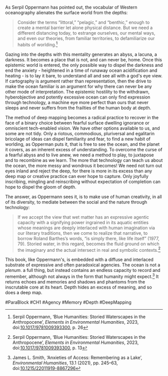 As Serpil Oppermann has pointed out, the vocabular of Western oceanography alienates the surface world from the depths:

> Consider the terms “littoral,” “pelagic,” and “benthic,” enough to create a mental barrier let alone physical distance. But we need a different distancing today, to estrange ourselves, our mental ways, and even our theories, from familiar territories, to defamiliarize our habits of worlding.[^1] 

Gazing into the depths with this mentality generates an abyss, a lacuna, a darkness. It becomes a place that is not, and can never be, home. Once this epistemic world is entered, the only possible way to dispel the darkness and end the anxiety - heightened in a time of runaway ocean acidification and heating - is to lay it bare, to understand all and see all with a god's eye view. If cartography is argument rather than representation, then the drive to make the ocean familiar is an argument for why there can never be any other mode of interpretation. The epistemic hostility to the withdrawn, hyberobjective and potently excessive ocean can only find expression through technology, a machine eye more perfect than ours that never sleeps and never suffers from the frailties of the human body at depth. 

The method of deep mapping becomes a radical practice to recover in the face of a binary choice between fearful surface dwelling ignorance or omniscient tech-enabled vision. We have other options available to us, and some are not tidy. Only a riotous, commodious, pluriversal and egalitarin bricolage of ideas can dispel familiarity and fear, to find a new habit of worlding, as Opperman puts it, that is free to see the ocean, and the planet it covers, as an inherent excess of understanding. To overcome the curse of a fearful abyss and to live anew, we need a method to play, to juxtapose and to recombine as we learn. The more that technology can teach us about the ocean, the more messy and wondrous it becomes! We need not turn out eyes inland and reject the deep, for there is more in its excess than any deep map or creative practice can ever hope to capture. Only joyfully inscribing, mingling and reinscribing without expectation of completion can hope to dispel the gloom of depth.

The answer, as Oppermann sees it, is to make use of human creativity, in all of its diversity, to mediate between the social and the nature through technology:

> If we accept the view that wet matter has an expressive agentic capacity with a signifying power ingrained in its aquatic entities whose meanings are deeply interlaced with human imagination via our literary traditions, then we come to realize that narrative, to borrow Roland Barthes’s words, “is simply there, like life itself” (1977, 79). Storied water, in this regard, becomes the fluid ground on which the imaginary and the actual intersect in real and symbolic contexts.[^2]

This book, like Oppermann's, is embedded with a diffuse and interlaced substrate of expressive and often paradoxical agencies. The ocean is not a *plenum*. a full thing, but instead contains an endless capacity to record and remember, although not always in the form that humanity might expect.[^3] It returns echoes and memories and shadows and phantoms from the inscrutable core at its heart. Depth hides an excess of meaning, and so does a deep map. 

#ParaBlock #CH1 #Agency #Memory #Depth #DeepMapping 

[^1]: Serpil Oppermann, ‘Blue Humanities: Storied Waterscapes in the Anthropocene’, _Elements in Environmental Humanities_, 2023, doi:[10.1017/9781009393300](https://doi.org/10.1017/9781009393300), p. 26
[^2]:  Serpil Oppermann, ‘Blue Humanities: Storied Waterscapes in the Anthropocene’, _Elements in Environmental Humanities_, 2023, doi:[10.1017/9781009393300](https://doi.org/10.1017/9781009393300), p. 13
[^3]: James L. Smith, ‘Anxieties of Access: Remembering as a Lake’, _Environmental Humanities_, 13.1 (2021), pp. 245–63, doi:[10.1215/22011919-8867296](https://doi.org/10.1215/22011919-8867296)
